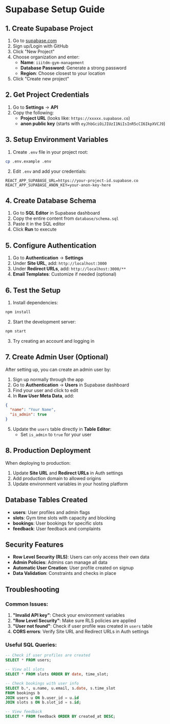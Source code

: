 # Supabase Setup Guide

## 1. Create Supabase Project

1. Go to [supabase.com](https://supabase.com)
2. Sign up/Login with GitHub
3. Click "New Project"
4. Choose organization and enter:
   - **Name**: `iiitdm-gym-management`
   - **Database Password**: Generate a strong password
   - **Region**: Choose closest to your location
5. Click "Create new project"

## 2. Get Project Credentials

1. Go to **Settings** → **API**
2. Copy the following:
   - **Project URL** (looks like: `https://xxxxx.supabase.co`)
   - **anon public key** (starts with `eyJhbGciOiJIUzI1NiIsInR5cCI6IkpXVCJ9`)

## 3. Setup Environment Variables

1. Create `.env` file in your project root:

```bash
cp .env.example .env
```

2. Edit `.env` and add your credentials:

```
REACT_APP_SUPABASE_URL=https://your-project-id.supabase.co
REACT_APP_SUPABASE_ANON_KEY=your-anon-key-here
```

## 4. Create Database Schema

1. Go to **SQL Editor** in Supabase dashboard
2. Copy the entire content from `database/schema.sql`
3. Paste it in the SQL editor
4. Click **Run** to execute

## 5. Configure Authentication

1. Go to **Authentication** → **Settings**
2. Under **Site URL**, add: `http://localhost:3000`
3. Under **Redirect URLs**, add: `http://localhost:3000/**`
4. **Email Templates**: Customize if needed (optional)

## 6. Test the Setup

1. Install dependencies:

```bash
npm install
```

2. Start the development server:

```bash
npm start
```

3. Try creating an account and logging in

## 7. Create Admin User (Optional)

After setting up, you can create an admin user by:

1. Sign up normally through the app
2. Go to **Authentication** → **Users** in Supabase dashboard
3. Find your user and click to edit
4. In **Raw User Meta Data**, add:

```json
{
  "name": "Your Name",
  "is_admin": true
}
```

5. Update the `users` table directly in **Table Editor**:
   - Set `is_admin` to `true` for your user

## 8. Production Deployment

When deploying to production:

1. Update **Site URL** and **Redirect URLs** in Auth settings
2. Add production domain to allowed origins
3. Update environment variables in your hosting platform

## Database Tables Created

- **users**: User profiles and admin flags
- **slots**: Gym time slots with capacity and blocking
- **bookings**: User bookings for specific slots
- **feedback**: User feedback and complaints

## Security Features

- **Row Level Security (RLS)**: Users can only access their own data
- **Admin Policies**: Admins can manage all data
- **Automatic User Creation**: User profile created on signup
- **Data Validation**: Constraints and checks in place

## Troubleshooting

### Common Issues:

1. **"Invalid API key"**: Check your environment variables
2. **"Row Level Security"**: Make sure RLS policies are applied
3. **"User not found"**: Check if user profile was created in `users` table
4. **CORS errors**: Verify Site URL and Redirect URLs in Auth settings

### Useful SQL Queries:

```sql
-- Check if user profiles are created
SELECT * FROM users;

-- View all slots
SELECT * FROM slots ORDER BY date, time_slot;

-- Check bookings with user info
SELECT b.*, u.name, u.email, s.date, s.time_slot
FROM bookings b
JOIN users u ON b.user_id = u.id
JOIN slots s ON b.slot_id = s.id;

-- View feedback
SELECT * FROM feedback ORDER BY created_at DESC;
```
